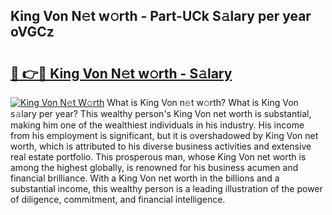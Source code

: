 ## King Von N𝚎t w𝚘rth - Part-UCk S𝚊lary per year oVGCz

# <h2><a href="http://gc0md3u.nevu.top/?p=King+Von">🔗 👉🔴 King Von N𝚎t w𝚘rth - S𝚊lary</a></h2>

[![King Von N𝚎t W𝚘rth](https://i.imgur.com/Oavwk0R.jpeg)](http://gc0md3u.nevu.top/?p=King+Von)
What is King Von n𝚎t w𝚘rth? What is King Von s𝚊lary per year?
This wealthy person's King Von net worth is substantial, making him one of the wealthiest individuals in his industry. His income from his employment is significant, but it is overshadowed by King Von net worth, which is attributed to his diverse business activities and extensive real estate portfolio. This prosperous man, whose King Von net worth is among the highest globally, is renowned for his business acumen and financial brilliance. With a King Von net worth in the billions and a substantial income, this wealthy person is a leading illustration of the power of diligence, commitment, and financial intelligence.
